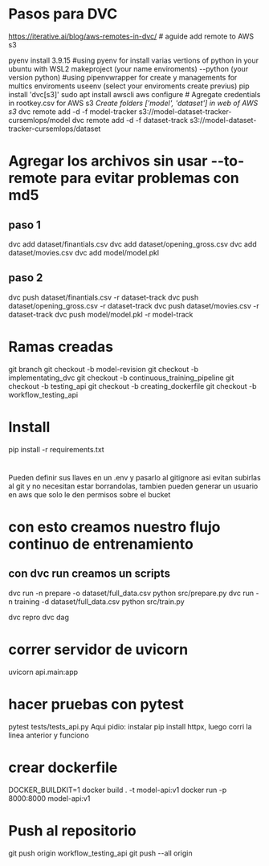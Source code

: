 # Pasos para DVC
https://iterative.ai/blog/aws-remotes-in-dvc/  # aguide add remote to AWS s3

pyenv install 3.9.15 #using pyenv for install varias vertions of python in your ubuntu with WSL2
makeproject (your name enviroments) --python (your version python) #using pipenvwrapper for create y managements for multics enviroments
useenv (select your enviroments create previus)
pip install 'dvc[s3]'
sudo apt install awscli
aws configure # Agregate credentials in rootkey.csv for AWS s3
*Create folders ['model', 'dataset'] in web of AWS s3*
dvc remote add -d -f model-tracker s3://model-dataset-tracker-cursemlops/model
dvc remote add -d -f dataset-track s3://model-dataset-tracker-cursemlops/dataset


# Agregar los archivos sin usar --to-remote para evitar problemas con md5
## paso 1
dvc add dataset/finantials.csv
dvc add dataset/opening_gross.csv
dvc add dataset/movies.csv
dvc add model/model.pkl

## paso 2
dvc push dataset/finantials.csv -r dataset-track
dvc push dataset/opening_gross.csv -r dataset-track
dvc push dataset/movies.csv -r dataset-track
dvc push model/model.pkl -r model-track


# Ramas creadas
git branch
git checkout -b model-revision
git checkout -b implementating_dvc
git checkout -b continuous_training_pipeline
git checkout -b testing_api
git checkout -b creating_dockerfile
git checkout -b workflow_testing_api


# Install
pip install -r requirements.txt

#
Pueden definir sus llaves en un .env y pasarlo al gitignore asi evitan subirlas al git y no necesitan estar borrandolas, tambien pueden generar un usuario en aws que solo le den permisos sobre el bucket


# con esto creamos nuestro flujo continuo de entrenamiento
## con dvc run creamos un scripts
dvc run -n prepare -o dataset/full_data.csv python src/prepare.py
dvc run -n training -d dataset/full_data.csv python src/train.py

dvc repro
dvc dag


# correr servidor de uvicorn
uvicorn api.main:app

# hacer pruebas con pytest
pytest tests/tests_api.py
Aqui pidio: instalar pip install httpx, luego corri la linea anterior y funciono


# crear dockerfile
DOCKER_BUILDKIT=1 docker build . -t model-api:v1
docker run -p 8000:8000 model-api:v1


# Push al repositorio
git push origin workflow_testing_api
git push --all origin